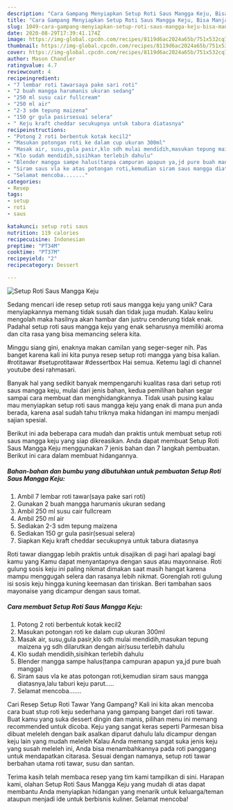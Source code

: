 ```yaml
---
description: "Cara Gampang Menyiapkan Setup Roti Saus Mangga Keju, Bisa Manjain Lidah"
title: "Cara Gampang Menyiapkan Setup Roti Saus Mangga Keju, Bisa Manjain Lidah"
slug: 1049-cara-gampang-menyiapkan-setup-roti-saus-mangga-keju-bisa-manjain-lidah
date: 2020-08-29T17:39:41.174Z
image: https://img-global.cpcdn.com/recipes/8119d6ac2024a65b/751x532cq70/setup-roti-saus-mangga-keju-foto-resep-utama.jpg
thumbnail: https://img-global.cpcdn.com/recipes/8119d6ac2024a65b/751x532cq70/setup-roti-saus-mangga-keju-foto-resep-utama.jpg
cover: https://img-global.cpcdn.com/recipes/8119d6ac2024a65b/751x532cq70/setup-roti-saus-mangga-keju-foto-resep-utama.jpg
author: Mason Chandler
ratingvalue: 4.7
reviewcount: 4
recipeingredient:
- "7 lembar roti tawarsaya pake sari roti"
- "2 buah mangga harumanis ukuran sedang"
- "250 ml susu cair fullcream"
- "250 ml air"
- "2-3 sdm tepung maizena"
- "150 gr gula pasirsesuai selera"
- " Keju kraft cheddar secukupnya untuk tabura diatasnya"
recipeinstructions:
- "Potong 2 roti berbentuk kotak kecil2"
- "Masukan potongan roti ke dalam cup ukuran 300ml"
- "Masak air, susu,gula pasir,klo sdh mulai mendidih,masukan tepung maizena yg sdh dilarutkan dengan air/susu terlebih dahulu"
- "Klo sudah mendidih,sisihkan terlebih dahulu"
- "Blender mangga sampe halus(tanpa campuran apapun ya,jd pure buah mangga)"
- "Siram saus vla ke atas potongan roti,kemudian siram saus mangga diatasnya,lalu taburi keju parut....."
- "Selamat mencoba......."
categories:
- Resep
tags:
- setup
- roti
- saus

katakunci: setup roti saus 
nutrition: 119 calories
recipecuisine: Indonesian
preptime: "PT34M"
cooktime: "PT37M"
recipeyield: "2"
recipecategory: Dessert

---
```



![Setup Roti Saus Mangga Keju](https://img-global.cpcdn.com/recipes/8119d6ac2024a65b/751x532cq70/setup-roti-saus-mangga-keju-foto-resep-utama.jpg)

Sedang mencari ide resep setup roti saus mangga keju yang unik? Cara menyiapkannya memang tidak susah dan tidak juga mudah. Kalau keliru mengolah maka hasilnya akan hambar dan justru cenderung tidak enak. Padahal setup roti saus mangga keju yang enak seharusnya memiliki aroma dan cita rasa yang bisa memancing selera kita.

Minggu siang gini, enaknya makan camilan yang seger-seger nih. Pas banget karena kali ini kita punya resep setup roti mangga yang bisa kalian. #rotitawar #setuprotitawar #dessertbox Hai semua. Ketemu lagi di channel youtube desi rahmasari.

Banyak hal yang sedikit banyak mempengaruhi kualitas rasa dari setup roti saus mangga keju, mulai dari jenis bahan, kedua pemilihan bahan segar sampai cara membuat dan menghidangkannya. Tidak usah pusing kalau mau menyiapkan setup roti saus mangga keju yang enak di mana pun anda berada, karena asal sudah tahu triknya maka hidangan ini mampu menjadi sajian spesial.


Berikut ini ada beberapa cara mudah dan praktis untuk membuat setup roti saus mangga keju yang siap dikreasikan. Anda dapat membuat Setup Roti Saus Mangga Keju menggunakan 7 jenis bahan dan 7 langkah pembuatan. Berikut ini cara dalam membuat hidangannya.

<!--inarticleads1-->

##### Bahan-bahan dan bumbu yang dibutuhkan untuk pembuatan Setup Roti Saus Mangga Keju:

1. Ambil 7 lembar roti tawar(saya pake sari roti)
1. Gunakan 2 buah mangga harumanis ukuran sedang
1. Ambil 250 ml susu cair fullcream
1. Ambil 250 ml air
1. Sediakan 2-3 sdm tepung maizena
1. Sediakan 150 gr gula pasir(sesuai selera)
1. Siapkan  Keju kraft cheddar secukupnya untuk tabura diatasnya


Roti tawar dianggap lebih praktis untuk disajikan di pagi hari apalagi bagi kamu yang Kamu dapat menyantapnya dengan saus atau mayonnaise. Roti gulung sosis keju ini paling nikmat dimakan saat masih hangat karena mampu menggugah selera dan rasanya lebih nikmat. Gorenglah roti gulung isi sosis keju hingga kuning keemasan dan tiriskan. Beri tambahan saos mayonaise yang dicampur dengan saus tomat. 

<!--inarticleads2-->

##### Cara membuat Setup Roti Saus Mangga Keju:

1. Potong 2 roti berbentuk kotak kecil2
1. Masukan potongan roti ke dalam cup ukuran 300ml
1. Masak air, susu,gula pasir,klo sdh mulai mendidih,masukan tepung maizena yg sdh dilarutkan dengan air/susu terlebih dahulu
1. Klo sudah mendidih,sisihkan terlebih dahulu
1. Blender mangga sampe halus(tanpa campuran apapun ya,jd pure buah mangga)
1. Siram saus vla ke atas potongan roti,kemudian siram saus mangga diatasnya,lalu taburi keju parut.....
1. Selamat mencoba.......


Cari Resep Setup Roti Tawar Yang Gampang? Kali ini kita akan mencoba cara buat stup roti keju sederhana yang gampang banget dari roti tawar. Buat kamu yang suka dessert dingin dan manis, pilihan menu ini memang recommended untuk dicoba. Keju yang sangat keras seperti Parmesan bisa dibuat meleleh dengan baik asalkan diparut dahulu lalu dicampur dengan keju lain yang mudah meleleh Kalau Anda memang sangat suka jenis keju yang susah meleleh ini, Anda bisa menambahkannya pada roti panggang untuk mendapatkan citarasa. Sesuai dengan namanya, setup roti tawar berbahan utama roti tawar, susu dan santan. 

Terima kasih telah membaca resep yang tim kami tampilkan di sini. Harapan kami, olahan Setup Roti Saus Mangga Keju yang mudah di atas dapat membantu Anda menyiapkan hidangan yang menarik untuk keluarga/teman ataupun menjadi ide untuk berbisnis kuliner. Selamat mencoba!
